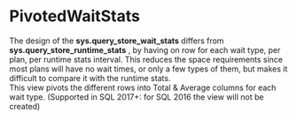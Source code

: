 # PivotedWaitStats
The design of the <b>sys.query_store_wait_stats</b> differs from <b> sys.query_store_runtime_stats</b> , by having on row for each wait type, per plan, per runtime stats interval. This reduces the space requirements since most plans will have no wait times, or only a few types of them, but makes it difficult to compare it with the runtime stats.\
This view pivots the different rows into Total & Average columns for each wait type.
(Supported in SQL 2017+: for SQL 2016 the view will not be created)